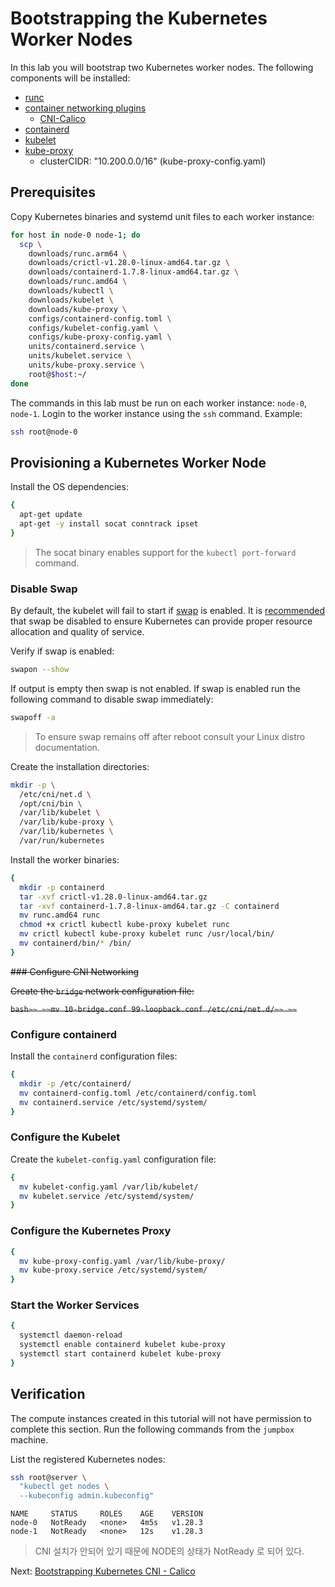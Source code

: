 # Bootstrapping the Kubernetes Worker Nodes

In this lab you will bootstrap two Kubernetes worker nodes. The following components will be installed: 
* [runc](https://github.com/opencontainers/runc)
* [container networking plugins](https://github.com/containernetworking/cni)
  * [CNI-Calico](https://docs.tigera.io/calico/latest/getting-started/kubernetes/hardway/install-cni-plugin)
* [containerd](https://github.com/containerd/containerd)
* [kubelet](https://kubernetes.io/docs/admin/kubelet)
* [kube-proxy](https://kubernetes.io/docs/concepts/cluster-administration/proxies)
  * clusterCIDR: "10.200.0.0/16" (kube-proxy-config.yaml)

## Prerequisites

Copy Kubernetes binaries and systemd unit files to each worker instance:

```bash
for host in node-0 node-1; do
  scp \
    downloads/runc.arm64 \
    downloads/crictl-v1.28.0-linux-amd64.tar.gz \
    downloads/containerd-1.7.8-linux-amd64.tar.gz \
    downloads/runc.amd64 \
    downloads/kubectl \
    downloads/kubelet \
    downloads/kube-proxy \
    configs/containerd-config.toml \
    configs/kubelet-config.yaml \
    configs/kube-proxy-config.yaml \
    units/containerd.service \
    units/kubelet.service \
    units/kube-proxy.service \
    root@$host:~/
done
```

The commands in this lab must be run on each worker instance: `node-0`, `node-1`. Login to the worker instance using the `ssh` command. Example:

```bash
ssh root@node-0
```

## Provisioning a Kubernetes Worker Node

Install the OS dependencies:

```bash
{
  apt-get update
  apt-get -y install socat conntrack ipset
}
```

> The socat binary enables support for the `kubectl port-forward` command.

### Disable Swap

By default, the kubelet will fail to start if [swap](https://help.ubuntu.com/community/SwapFaq) is enabled. It is [recommended](https://github.com/kubernetes/kubernetes/issues/7294) that swap be disabled to ensure Kubernetes can provide proper resource allocation and quality of service.

Verify if swap is enabled:

```bash
swapon --show
```

If output is empty then swap is not enabled. If swap is enabled run the following command to disable swap immediately:

```bash
swapoff -a
```

> To ensure swap remains off after reboot consult your Linux distro documentation.

Create the installation directories:

```bash
mkdir -p \
  /etc/cni/net.d \
  /opt/cni/bin \
  /var/lib/kubelet \
  /var/lib/kube-proxy \
  /var/lib/kubernetes \
  /var/run/kubernetes
```

Install the worker binaries:

```bash
{
  mkdir -p containerd
  tar -xvf crictl-v1.28.0-linux-amd64.tar.gz
  tar -xvf containerd-1.7.8-linux-amd64.tar.gz -C containerd
  mv runc.amd64 runc
  chmod +x crictl kubectl kube-proxy kubelet runc 
  mv crictl kubectl kube-proxy kubelet runc /usr/local/bin/
  mv containerd/bin/* /bin/
}
```

~~### Configure CNI Networking~~

~~Create the `bridge` network configuration file:~~

~~```bash~~
~~mv 10-bridge.conf 99-loopback.conf /etc/cni/net.d/~~
~~```~~

### Configure containerd

Install the `containerd` configuration files:

```bash
{
  mkdir -p /etc/containerd/
  mv containerd-config.toml /etc/containerd/config.toml
  mv containerd.service /etc/systemd/system/
}
```

### Configure the Kubelet

Create the `kubelet-config.yaml` configuration file:

```bash
{
  mv kubelet-config.yaml /var/lib/kubelet/
  mv kubelet.service /etc/systemd/system/
}
```

### Configure the Kubernetes Proxy

```bash
{
  mv kube-proxy-config.yaml /var/lib/kube-proxy/
  mv kube-proxy.service /etc/systemd/system/
}
```

### Start the Worker Services

```bash
{
  systemctl daemon-reload
  systemctl enable containerd kubelet kube-proxy
  systemctl start containerd kubelet kube-proxy
}
```

## Verification

The compute instances created in this tutorial will not have permission to complete this section. Run the following commands from the `jumpbox` machine.

List the registered Kubernetes nodes:

```bash
ssh root@server \
  "kubectl get nodes \
  --kubeconfig admin.kubeconfig"
```

```
NAME     STATUS     ROLES    AGE    VERSION
node-0   NotReady   <none>   4m5s   v1.28.3
node-1   NotReady   <none>   12s    v1.28.3
```

> CNI 설치가 안되어 있기 때문에 NODE의 상태가 NotReady 로 되어 있다. 

Next: [Bootstrapping Kubernetes CNI - Calico](10-bootstrapping-kubernetes-cni.md)
